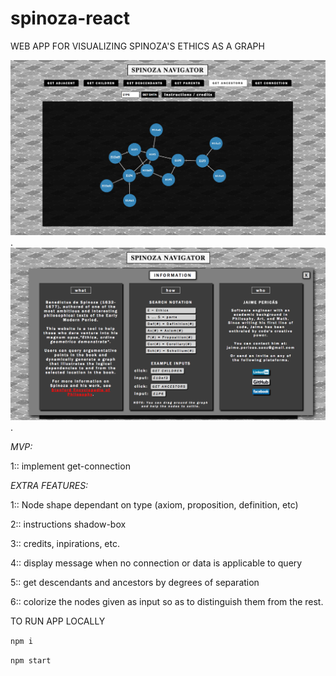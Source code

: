 # spinoza-react
WEB APP FOR VISUALIZING SPINOZA'S ETHICS AS A GRAPH 

![alt text](src/assets/readme-img/main.png).
![alt text](src/assets/readme-img/info.png).

*MVP:*

1:: implement get-connection

*EXTRA FEATURES:*

1:: Node shape dependant on type (axiom, proposition, definition, etc)

2:: instructions shadow-box

3:: credits, inpirations, etc.

4:: display message when no connection or data is applicable to query

5:: get descendants and ancestors by degrees of separation 

6:: colorize the nodes given as input so as to distinguish them from the rest.

TO RUN APP LOCALLY

`npm i`

`npm start`